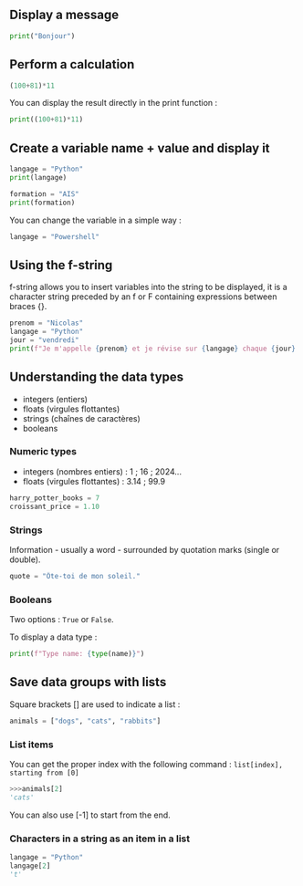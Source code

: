 ## Display a message
```python
print("Bonjour")
```

## Perform a calculation
```python
(100+81)*11
```
You can display the result directly in the print function : 
```python 
print((100+81)*11)
```

## Create a variable name + value and display it
```python
langage = "Python"
print(langage)
```
```python
formation = "AIS"
print(formation)
```
You can change the variable in a simple way : 
```powershell
langage = "Powershell"
```

## Using the f-string
f-string allows you to insert variables into the string to be displayed, it is a character string preceded by an f or F containing expressions between braces {}.
```python
prenom = "Nicolas"
langage = "Python"
jour = "vendredi"
print(f"Je m'appelle {prenom} et je révise sur {langage} chaque {jour}.")
```

## Understanding the data types
- integers (entiers)
- floats (virgules flottantes)
- strings (chaînes de caractères)
- booleans

### Numeric types 
- integers (nombres entiers) : 1 ; 16 ; 2024...
- floats (virgules flottantes) : 3.14 ; 99.9
```python
harry_potter_books = 7
croissant_price = 1.10
```

### Strings 
Information - usually a word - surrounded by quotation marks (single or double). 
```python
quote = "Ôte-toi de mon soleil."
```

### Booleans
Two options : ``True`` or ``False``.

To display a data type :
```python
print(f"Type name: {type(name)}")
```

## Save data groups with lists
Square brackets [] are used to indicate a list : 
```python
animals = ["dogs", "cats", "rabbits"]
```

### List items
You can get the proper index with the following command : ``list[index], starting from [0]``
```python
>>>animals[2]
'cats'
```
You can also use [-1] to start from the end. 

### Characters in a string as an item in a list
```python
langage = "Python"
langage[2]
't'


